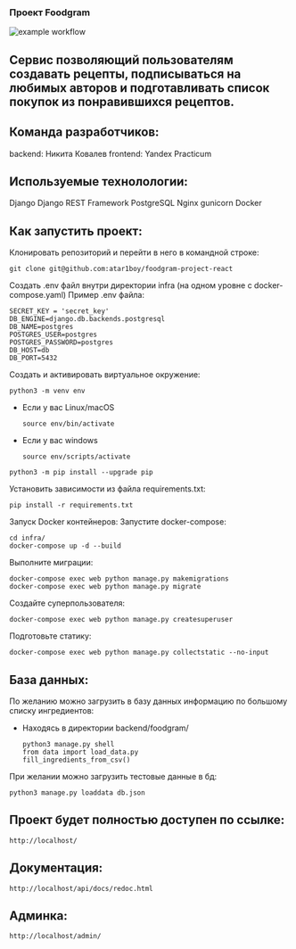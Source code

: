 ### Проект Foodgram

![example workflow](https://github.com/atar1boy/foodgram-project-react/actions/workflows/deploy_workflow.yml/badge.svg)

## Сервис позволяющий пользователям создавать рецепты, подписываться на любимых авторов и подготавливать список покупок из понравившихся рецептов.

## Команда разработчиков:
backend: Никита Ковалев
frontend: Yandex Practicum

## Используемые технолологии:

Django
Django REST Framework
PostgreSQL
Nginx
gunicorn
Docker

## Как запустить проект:

Клонировать репозиторий и перейти в него в командной строке:

```
git clone git@github.com:atar1boy/foodgram-project-react
```

Создать .env файл внутри директории infra (на одном уровне с docker-compose.yaml) Пример .env файла:

```
SECRET_KEY = 'secret_key'
DB_ENGINE=django.db.backends.postgresql
DB_NAME=postgres
POSTGRES_USER=postgres
POSTGRES_PASSWORD=postgres
DB_HOST=db
DB_PORT=5432
```

Cоздать и активировать виртуальное окружение:

```
python3 -m venv env
```

* Если у вас Linux/macOS

    ```
    source env/bin/activate
    ```

* Если у вас windows

    ```
    source env/scripts/activate
    ```

```
python3 -m pip install --upgrade pip
```

Установить зависимости из файла requirements.txt:

```
pip install -r requirements.txt
```

Запуск Docker контейнеров: Запустите docker-compose:

```
cd infra/
docker-compose up -d --build
```

Выполните миграции:
```
docker-compose exec web python manage.py makemigrations
docker-compose exec web python manage.py migrate
```

Cоздайте суперпользователя:

```
docker-compose exec web python manage.py createsuperuser
```

Подготовьте статику:

```
docker-compose exec web python manage.py collectstatic --no-input 
```

## База данных:

По желанию можно загрузить в базу данных информацию по большому списку ингредиентов:

* Находясь в директории backend/foodgram/

    ```
    python3 manage.py shell
    from data import load_data.py
    fill_ingredients_from_csv()
    ```

При желании можно загрузить тестовые данные в бд:

```
python3 manage.py loaddata db.json
```

## Проект будет полностью доступен по ссылке:

```
http://localhost/
```

## Документация:

```
http://localhost/api/docs/redoc.html
```

## Админка:

```
http://localhost/admin/
```
